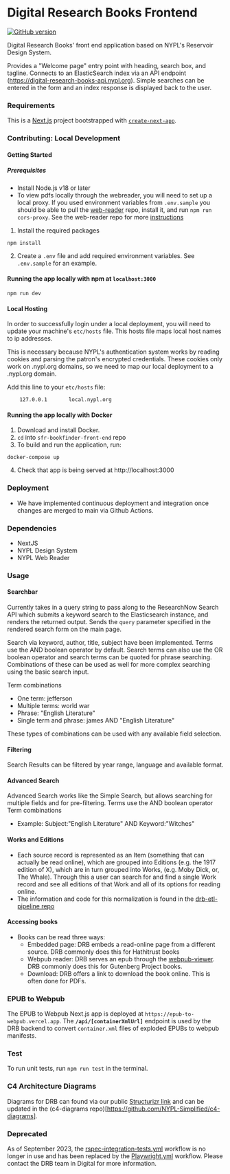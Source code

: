 # Digital Research Books Frontend

[![GitHub version](https://badge.fury.io/gh/NYPL%2Fsfr-bookfinder-front-end.svg)](https://badge.fury.io/gh/NYPL%2Fsfr-bookfinder-front-end)

Digital Research Books' front end application based on NYPL's Reservoir Design System.

Provides a "Welcome page" entry point with heading, search box, and tagline. Connects to an ElasticSearch index via an API endpoint (https://digital-research-books-api.nypl.org).
Simple searches can be entered in the form and an index response is displayed back to the user.

### Requirements

This is a [Next.js](https://nextjs.org/) project bootstrapped with [`create-next-app`](https://github.com/vercel/next.js/tree/canary/packages/create-next-app).

### Contributing: Local Development

#### Getting Started

##### Prerequisites

- Install Node.js v18 or later
- To view pdfs locally through the webreader, you will need to set up a local proxy. If you used environment variables from `.env.sample` you should be able to pull the [web-reader](https://github.com/NYPL-Simplified/web-reader) repo, install it, and run `npm run cors-proxy`. See the web-reader repo for more [instructions](https://github.com/NYPL-Simplified/web-reader#cors-proxy)

1. Install the required packages

```
npm install
```

2. Create a `.env` file and add required environment variables. See `.env.sample` for an example.

#### Running the app locally with npm at `localhost:3000`

```
npm run dev
```

#### Local Hosting

In order to successfully login under a local deployment, you will need to update your machine's `etc/hosts` file. This hosts file maps local host names to ip addresses.

This is necessary because NYPL's authentication system works by reading cookies and parsing the patron's encrypted credentials. These cookies only work on .nypl.org domains, so we need to map our local deployment to a .nypl.org domain.

Add this line to your `etc/hosts` file:

```
	127.0.0.1       local.nypl.org
```

#### Running the app locally with Docker

1. Download and install Docker.
2. `cd` into `sfr-bookfinder-front-end` repo
3. To build and run the application, run:

```
docker-compose up
```

4. Check that app is being served at http://localhost:3000

### Deployment

- We have implemented continuous deployment and integration once changes are merged to main via Github Actions.

### Dependencies

- NextJS
- NYPL Design System
- NYPL Web Reader

### Usage

#### Searchbar

Currently takes in a query string to pass along to the ResearchNow Search API which submits a keyword search to the Elasticsearch instance, and renders the returned output. Sends the `query` parameter specified in the rendered search form on the main page.

Search via keyword, author, title, subject have been implemented. Terms use the AND boolean operator by default. Search terms can also use the OR boolean operator and search terms can be quoted for phrase searching. Combinations of these can be used as well for more complex searching using the basic search input.

Term combinations

- One term: jefferson
- Multiple terms: world war
- Phrase: "English Literature"
- Single term and phrase: james AND "English Literature"

These types of combinations can be used with any available field selection.

#### Filtering

Search Results can be filtered by year range, language and available format.

#### Advanced Search

Advanced Search works like the Simple Search, but allows searching for multiple fields and for pre-filtering. Terms use the AND boolean operator
Term combinations

- Example: Subject:"English Literature" AND Keyword:"Witches"

#### Works and Editions

- Each source record is represented as an Item (something that can actually be read online), which are grouped into Editions (e.g. the 1917 edition of X), which are in turn grouped into Works, (e.g. Moby Dick, or, The Whale). Through this a user can search for and find a single Work record and see all editions of that Work and all of its options for reading online.
- The information and code for this normalization is found in the [drb-etl-pipeline repo](https://github.com/NYPL/drb-etl-pipeline)

#### Accessing books

- Books can be read three ways:
  - Embedded page: DRB embeds a read-online page from a different source. DRB commonly does this for Hathitrust books
  - Webpub reader: DRB serves an epub through the [webpub-viewer](https://github.com/NYPL-Simplified/webpub-viewer/tree/SFR-develop). DRB commonly does this for Gutenberg Project books.
  - Download: DRB offers a link to download the book online. This is often done for PDFs.

### EPUB to Webpub

The EPUB to Webpub Next.js app is deployed at `https://epub-to-webpub.vercel.app`. The **`/api/[containerXmlUrl]`** endpoint is used by the DRB backend to convert `container.xml` files of exploded EPUBs to webpub manifests.

### Test

To run unit tests, run `npm run test` in the terminal.

### C4 Architecture Diagrams

Diagrams for DRB can found via our public [Structurizr link](https://structurizr.com/share/72104) and can be updated in the (c4-diagrams repo)[https://github.com/NYPL-Simplified/c4-diagrams].

### Deprecated

As of September 2023, the [rspec-integration-tests.yml](https://github.com/NYPL/sfr-bookfinder-front-end/actions/workflows/rspec-integration-tests.yml) workflow is no longer in use and has been replaced by the [Playwright.yml](https://github.com/NYPL/sfr-bookfinder-front-end/blob/development/.github/workflows/Playwright.yml) workflow. Please contact the DRB team in Digital for more information.
